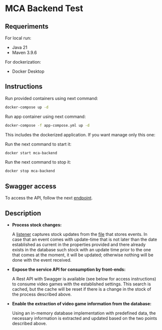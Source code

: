 # MCA Backend Test

## Requeriments

For local run:
- Java 21
- Maven 3.9.6

For dockerization:
- Docker Desktop

## Instructions

Run provided containers using next command:

```sh
docker-compose up -d
```

Run app container using next command:

```sh
docker-compose -f app-compose.yml up -d
```

This includes the dockerized application. If you want manage only this one:

Run the next command to start it:

```sh
docker start mca-backend
```

Run the next command to stop it:

```sh
docker stop mca-backend
```

## Swagger access

To access the API, follow the next [endpoint](http://localhost:8080/swagger-ui/index.html).

## Description
- **Process stock changes:**

  A [listener](src/main/java/com/mca/infrastructure/event/KafkaMessageListener.java) captures stock updates from the [file](src/main/resources/events.csv) that stores events. In case that an event comes with update-time that is not later than the date established as current in the properties provided and there already exists in the database such stock with an update time prior to the one that comes at the moment, it will be updated; otherwise nothing will be done with the event received.


- **Expose the service API for consumption by front-ends:**

  A Rest API with Swagger is available (see below for access instructions) to consume video games with the established settings. This search is cached, but the cache will be reset if there is a change in the stock of the process described above.


- **Enable the extraction of video game information from the database:**

  Using an in-memory database implementation with predefined data, the necessary information is extracted and updated based on the two points described above.
